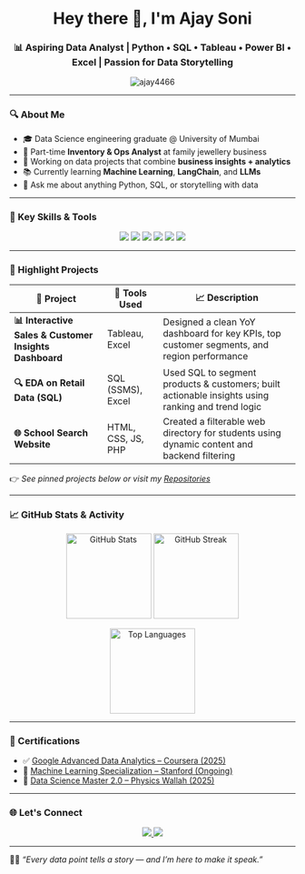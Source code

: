 <h1 align="center">Hey there 👋, I'm Ajay Soni</h1>
<h3 align="center">📊 Aspiring Data Analyst | Python • SQL • Tableau • Power BI • Excel | Passion for Data Storytelling</h3>

<p align="center">
  <img src="https://komarev.com/ghpvc/?username=ajay4466&label=Profile%20views&color=0e75b6&style=flat" alt="ajay4466" />
</p>

---

### 🔍 About Me

- 🎓 Data Science engineering graduate @ University of Mumbai  
- 💼 Part-time **Inventory & Ops Analyst** at family jewellery business  
- 🔭 Working on data projects that combine **business insights + analytics**
- 📚 Currently learning **Machine Learning**, **LangChain**, and **LLMs**
- 💬 Ask me about anything Python, SQL, or storytelling with data


---

### 🧠 Key Skills & Tools

<p align="center">
  <img src="https://img.shields.io/badge/Python-3670A0?style=for-the-badge&logo=python&logoColor=ffdd54"/>
  <img src="https://img.shields.io/badge/SQL-025E8C?style=for-the-badge&logo=postgresql&logoColor=white"/>
  <img src="https://img.shields.io/badge/Tableau-E97627?style=for-the-badge&logo=tableau&logoColor=white"/>
  <img src="https://img.shields.io/badge/PowerBI-F2C811?style=for-the-badge&logo=powerbi&logoColor=black"/>
  <img src="https://img.shields.io/badge/Excel-217346?style=for-the-badge&logo=microsoft-excel&logoColor=white"/>
  <img src="https://img.shields.io/badge/MySQL-00000F?style=for-the-badge&logo=mysql&logoColor=white"/>
</p>

---

### 🚀 Highlight Projects

| 📂 Project | 🔧 Tools Used | 📈 Description |
|-----------|---------------|----------------|
| **📊 Interactive Sales & Customer Insights Dashboard** | Tableau, Excel | Designed a clean YoY dashboard for key KPIs, top customer segments, and region performance |
| **🔍 EDA on Retail Data (SQL)** | SQL (SSMS), Excel | Used SQL to segment products & customers; built actionable insights using ranking and trend logic |
| **🌐 School Search Website** | HTML, CSS, JS, PHP | Created a filterable web directory for students using dynamic content and backend filtering |

👉 *See pinned projects below or visit my [Repositories](https://github.com/ajay4466?tab=repositories)*

---

### 📈 GitHub Stats & Activity

<p align="center">
  <img src="https://github-readme-stats.vercel.app/api?username=ajay4466&show_icons=true&theme=radical" alt="GitHub Stats" height="150"/>
  <img src="https://github-readme-streak-stats.herokuapp.com/?user=ajay4466&theme=radical" alt="GitHub Streak" height="150"/>
</p>

<p align="center">
  <img src="https://github-readme-stats.vercel.app/api/top-langs/?username=ajay4466&layout=compact&theme=radical" alt="Top Languages" height="150"/>
</p>

---

### 📜 Certifications

- ✅ [Google Advanced Data Analytics – Coursera (2025)](#)
- 📍 [Machine Learning Specialization – Stanford (Ongoing)](#)
- 📘 [Data Science Master 2.0 – Physics Wallah (2025)](#)

---

### 🌐 Let's Connect

<p align="center">
  <a href="https://www.linkedin.com/in/ajaysoniofficial" target="_blank">
    <img src="https://img.shields.io/badge/LinkedIn-%230077B5.svg?style=for-the-badge&logo=linkedin&logoColor=white"/>
  </a>
  <a href="mailto:ajaysoniofficial@gmail.com">
    <img src="https://img.shields.io/badge/Gmail-D14836?style=for-the-badge&logo=gmail&logoColor=white"/>
  </a>
</p>

---

🧑‍💻 *“Every data point tells a story — and I’m here to make it speak.”*

